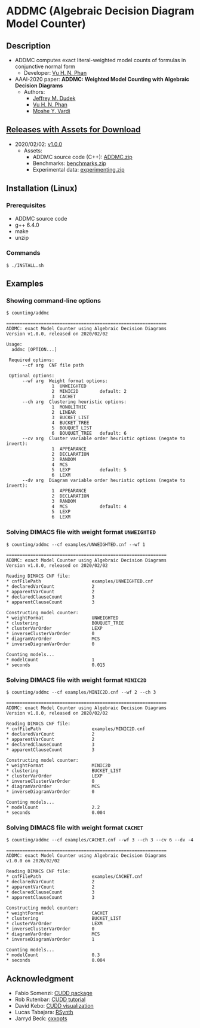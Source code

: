 # ADDMC (Algebraic Decision Diagram Model Counter)

<!-- ####################################################################### -->

## Description
- ADDMC computes exact literal-weighted model counts of formulas in conjunctive normal form
  - Developer: [Vu H. N. Phan][url_homepage_vp]
- AAAI-2020 paper: **ADDMC: Weighted Model Counting with Algebraic Decision Diagrams**
  - Authors:
    - [Jeffrey M. Dudek][url_homepage_jd]
    - [Vu H. N. Phan][url_homepage_vp]
    - [Moshe Y. Vardi][url_homepage_mv]

<!-- ####################################################################### -->

## [Releases with Assets for Download](https://github.com/vardigroup/ADDMC/releases)

- 2020/02/02: [v1.0.0](https://github.com/vardigroup/ADDMC/releases/tag/v1.0.0)
  - Assets:
    - ADDMC source code (C++): [ADDMC.zip][url_v1_0_0_addmc_zip]
    - Benchmarks: [benchmarks.zip][url_v1_0_0_benchmarks_zip]
    - Experimental data: [experimenting.zip][url_v1_0_0_experimenting_zip]

<!-- ####################################################################### -->

## Installation (Linux)

### Prerequisites
- ADDMC source code
- g++ 6.4.0
- make
- unzip

### Commands
```
$ ./INSTALL.sh
```

<!-- ####################################################################### -->

## Examples

### Showing command-line options
```
$ counting/addmc

============================================================
ADDMC: exact Model Counter using Algebraic Decision Diagrams
Version v1.0.0, released on 2020/02/02

Usage:
  addmc [OPTION...]

 Required options:
      --cf arg  CNF file path

 Optional options:
      --wf arg  Weight format options:
                 1	UNWEIGHTED
                 2	MINIC2D        default: 2
                 3	CACHET
      --ch arg  Clustering heuristic options:
                 1	MONOLITHIC
                 2	LINEAR
                 3	BUCKET_LIST
                 4	BUCKET_TREE
                 5	BOUQUET_LIST
                 6	BOUQUET_TREE   default: 6
      --cv arg  Cluster variable order heuristic options (negate to invert):
                 1	APPEARANCE
                 2	DECLARATION
                 3	RANDOM
                 4	MCS
                 5	LEXP           default: 5
                 6	LEXM
      --dv arg  Diagram variable order heuristic options (negate to invert):
                 1	APPEARANCE
                 2	DECLARATION
                 3	RANDOM
                 4	MCS            default: 4
                 5	LEXP
                 6	LEXM
```

### Solving DIMACS file with weight format `UNWEIGHTED`
```
$ counting/addmc --cf examples/UNWEIGHTED.cnf --wf 1

============================================================
ADDMC: exact Model Counter using Algebraic Decision Diagrams
Version v1.0.0, released on 2020/02/02

Reading DIMACS CNF file:
* cnfFilePath                   examples/UNWEIGHTED.cnf
* declaredVarCount              2
* apparentVarCount              2
* declaredClauseCount           3
* apparentClauseCount           3

Constructing model counter:
* weightFormat                  UNWEIGHTED
* clustering                    BOUQUET_TREE
* clusterVarOrder               LEXP
* inverseClusterVarOrder        0
* diagramVarOrder               MCS
* inverseDiagramVarOrder        0

Counting models...
* modelCount                    1
* seconds                       0.015
```

### Solving DIMACS file with weight format `MINIC2D`
```
$ counting/addmc --cf examples/MINIC2D.cnf --wf 2 --ch 3

============================================================
ADDMC: exact Model Counter using Algebraic Decision Diagrams
Version v1.0.0, released on 2020/02/02

Reading DIMACS CNF file:
* cnfFilePath                   examples/MINIC2D.cnf
* declaredVarCount              2
* apparentVarCount              2
* declaredClauseCount           3
* apparentClauseCount           3

Constructing model counter:
* weightFormat                  MINIC2D
* clustering                    BUCKET_LIST
* clusterVarOrder               LEXP
* inverseClusterVarOrder        0
* diagramVarOrder               MCS
* inverseDiagramVarOrder        0

Counting models...
* modelCount                    2.2
* seconds                       0.004
```

### Solving DIMACS file with weight format `CACHET`
```
$ counting/addmc --cf examples/CACHET.cnf --wf 3 --ch 3 --cv 6 --dv -4

============================================================
ADDMC: exact Model Counter using Algebraic Decision Diagrams
v1.0.0 on 2020/02/02

Reading DIMACS CNF file:
* cnfFilePath                   examples/CACHET.cnf
* declaredVarCount              2
* apparentVarCount              2
* declaredClauseCount           3
* apparentClauseCount           3

Constructing model counter:
* weightFormat                  CACHET
* clustering                    BUCKET_LIST
* clusterVarOrder               LEXM
* inverseClusterVarOrder        0
* diagramVarOrder               MCS
* inverseDiagramVarOrder        1

Counting models...
* modelCount                    0.3
* seconds                       0.004
```

<!-- ####################################################################### -->

## Acknowledgment
- Fabio Somenzi: [CUDD package][url_cudd_package]
- Rob Rutenbar: [CUDD tutorial][url_cudd_tutorial]
- David Kebo: [CUDD visualization][url_cudd_visualization]
- Lucas Tabajara: [RSynth][url_rsynth]
- Jarryd Beck: [cxxopts][url_cxxopts]

<!-- ####################################################################### -->

[url_homepage_jd]:http://jmd11.web.rice.edu/
[url_homepage_vp]:https://vuphan314.github.io/
[url_homepage_mv]:https://www.cs.rice.edu/~vardi/

[url_v1_0_0_addmc_zip]:https://github.com/vardigroup/ADDMC/releases/download/v1.0.0/ADDMC.zip
[url_v1_0_0_benchmarks_zip]:https://github.com/vardigroup/ADDMC/releases/download/v1.0.0/benchmarks.zip
[url_v1_0_0_experimenting_zip]:https://github.com/vardigroup/ADDMC/releases/download/v1.0.0/experimenting.zip

[url_cudd_package]:https://github.com/ivmai/cudd
[url_cudd_tutorial]:http://db.zmitac.aei.polsl.pl/AO/dekbdd/F01-CUDD.pdf
[url_cudd_visualization]:http://davidkebo.com/cudd#cudd6
[url_rsynth]:https://bitbucket.org/lucas-mt/rsynth
[url_cxxopts]:https://github.com/jarro2783/cxxopts
